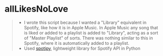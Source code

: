  # allLikesNoLove
>- I wrote this script because I wanted a "Library" equivalent in Spotify, like how it is in Apple Music.  In Apple Music any song that is liked or added to a playlist is added to "Library", acting as a sort of  "Master Playlist" of sorts. There was nothing similar to this in Spotify, where it is automatically added to a playlist. 
>-  Used [spotipy](https://spotipy.readthedocs.io/en/2.22.1/), lightweight library for Spotify API in Python
